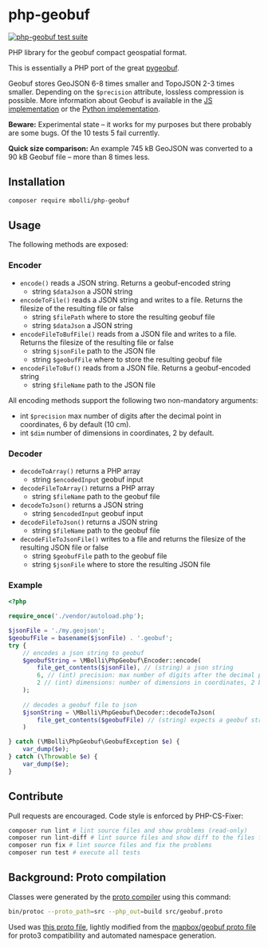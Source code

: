 # php-geobuf

[![php-geobuf test suite](https://github.com/mbolli/php-geobuf/actions/workflows/php-test.yml/badge.svg)](https://github.com/mbolli/php-geobuf/actions/workflows/php-test.yml)

PHP library for the geobuf compact geospatial format.

This is essentially a PHP port of the great [pygeobuf](https://github.com/pygeobuf/pygeobuf).

Geobuf stores GeoJSON 6-8 times smaller and TopoJSON 2-3 times smaller. Depending on the `$precision` attribute, lossless compression is possible. More information about Geobuf is available in the [JS implementation](https://github.com/mapbox/geobuf) or the [Python implementation](https://github.com/pygeobuf/pygeobuf).

**Beware:** Experimental state – it works for my purposes but there probably are some bugs. Of the 10 tests 5 fail currently.

**Quick size comparison:** An example 745 kB GeoJSON was converted to a 90 kB Geobuf file – more than 8 times less.

## Installation

```bash
composer require mbolli/php-geobuf
```

## Usage

The following methods are exposed:

### Encoder

- `encode()` reads a JSON string. Returns a geobuf-encoded string
  - string `$dataJson` a JSON string
- `encodeToFile()` reads a JSON string and writes to a file. Returns the filesize of the resulting file or false
  - string `$filePath` where to store the resulting geobuf file
  - string `$dataJson` a JSON string
- `encodeFileToBufFile()` reads from a JSON file and writes to a file. Returns the filesize of the resulting file or false
  - string `$jsonFile` path to the JSON file
  - string `$geobufFile` where to store the resulting geobuf file
- `encodeFileToBuf()` reads from a JSON file. Returns a geobuf-encoded string
  - string `$fileName` path to the JSON file

All encoding methods support the following two non-mandatory arguments:

- int `$precision` max number of digits after the decimal point in coordinates, 6 by default (10 cm).
- int `$dim` number of dimensions in coordinates, 2 by default.

### Decoder

- `decodeToArray()` returns a PHP array
  - string `$encodedInput` geobuf input
- `decodeFileToArray()` returns a PHP array
  - string `$fileName` path to the geobuf file
- `decodeToJson()` returns a JSON string
  - string `$encodedInput` geobuf input
- `decodeFileToJson()` returns a JSON string
  - string `$fileName` path to the geobuf file
- `decodeFileToJsonFile()` writes to a file and returns the filesize of the resulting JSON file or false
  - string `$geobufFile` path to the geobuf file
  - string `$jsonFile` where to store the resulting JSON file
  
### Example

```php
<?php

require_once('./vendor/autoload.php');

$jsonFile = './my.geojson';
$geobufFile = basename($jsonFile) . '.geobuf';
try {
    // encodes a json string to geobuf
    $geobufString = \MBolli\PhpGeobuf\Encoder::encode(
        file_get_contents($jsonFile), // (string) a json string 
        6, // (int) precision: max number of digits after the decimal point in coordinates, 6 by default
        2 // (int) dimensions: number of dimensions in coordinates, 2 by default.
    );
    
    // decodes a geobuf file to json
    $jsonString = \MBolli\PhpGeobuf\Decoder::decodeToJson(
        file_get_contents($geobufFile) // (string) expects a geobuf string
    )

} catch (\MBolli\PhpGeobuf\GeobufException $e) {
    var_dump($e);
} catch (\Throwable $e) {
    var_dump($e);
}
```

## Contribute

Pull requests are encouraged. Code style is enforced by PHP-CS-Fixer:

```bash
composer run lint # lint source files and show problems (read-only)
composer run lint-diff # lint source files and show diff to the files fixed state (read-only)
composer run fix # lint source files and fix the problems
composer run test # execute all tests
```

## Background: Proto compilation

Classes were generated by the [proto compiler](https://developers.google.com/protocol-buffers) using this command:

```bash
bin/protoc --proto_path=src --php_out=build src/geobuf.proto
```

Used was [this proto file](./geobuf.proto), lightly modified from the [mapbox/geobuf proto file](https://github.com/mapbox/geobuf/blob/master/geobuf.proto) for proto3 compatibility and automated namespace generation.
